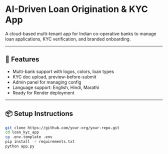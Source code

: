 # AI-Driven Loan Origination & KYC App

A cloud-based multi-tenant app for Indian co-operative banks to manage loan applications, KYC verification, and branded onboarding.

---

## 🚀 Features

- Multi-bank support with logos, colors, loan types
- KYC doc upload, preview-before-submit
- Admin panel for managing config
- Language support: English, Hindi, Marathi
- Ready for Render deployment

---

## 📦 Setup Instructions

```bash
git clone https://github.com/your-org/your-repo.git
cd loan_kyc_app
cp .env.template .env
pip install -r requirements.txt
python app.py

